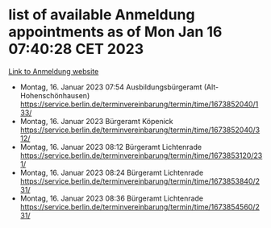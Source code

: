 # list of available Anmeldung appointments as of Mon Jan 16 07:40:28 CET 2023
[Link to Anmeldung website](https://service.berlin.de/terminvereinbarung/termin/tag.php?termin=0&anliegen[]=120686&dienstleisterlist=122210,122217,327316,122219,327312,122227,327314,122231,327346,122243,327348,122252,329742,122260,329745,122262,329748,122254,329751,122271,327278,122273,327274,122277,327276,330436,122280,327294,122282,327290,122284,327292,327539,122291,327270,122285,327266,122286,327264,122296,327268,150230,329760,122301,327282,122297,327286,122294,327284,122312,329763,122314,329775,122304,327330,122311,327334,122309,327332,122281,327352,122279,329772,122276,327324,122274,327326,122267,329766,122246,327318,122251,327320,122257,327322,122208,327298,122226,327300,121362,121364&herkunft=http%3A%2F%2Fservice.berlin.de%2Fdienstleistung%2F120686%2F)
- Montag, 16. Januar 2023 07:54 Ausbildungsbürgeramt (Alt- Hohenschönhausen) https://service.berlin.de/terminvereinbarung/termin/time/1673852040/133/
- Montag, 16. Januar 2023  Bürgeramt Köpenick https://service.berlin.de/terminvereinbarung/termin/time/1673852040/312/
- Montag, 16. Januar 2023 08:12 Bürgeramt Lichtenrade https://service.berlin.de/terminvereinbarung/termin/time/1673853120/231/
- Montag, 16. Januar 2023 08:24 Bürgeramt Lichtenrade https://service.berlin.de/terminvereinbarung/termin/time/1673853840/231/
- Montag, 16. Januar 2023 08:36 Bürgeramt Lichtenrade https://service.berlin.de/terminvereinbarung/termin/time/1673854560/231/
